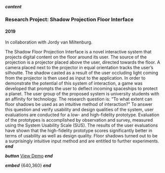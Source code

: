 ___content___
### Research Project: Shadow Projection Floor Interface
#### 2019

In collaboration with Jordy van Miltenburg. 

The Shadow Floor Projection Interface is a novel interactive system that projects digital content on the floor around its user. The source of the projection is a projector placed above the user, directed towards the floor. A camera placed next to the projector in equal orientation tracks the user’s silhoutte. The shadow casted as a result of the user occluding light coming from the projector is then used as input to the application. In order to demonstrate the potential of this system of interaction, a game was developed that prompts the user to deflect incoming spaceships to protect a planet. The user group of the proposed system is university students with an affinity for technology. The research question is: “To what extent can floor shadows be used as an intuitive method of interaction?” To answer this question and verify usability and design qualities of the system, user evaluations are conducted for a low- and high-fidelity prototype. Evaluation of the prototypes is accomplished by observation and survey, measured using the System Usability Scale (SUS). The results of the user evaluations have shown that the high-fidelity prototype scores significantly better in terms of usability as well as design quality. Floor shadows turned out to be a surprisingly intuitive input method and are entitled to further experiments.
___end___

___button___
[View Demo](https://www.youtube.com/watch?v=3lw5OtUT6oc)
___end___

___embed___
[](https://www.youtube.com/embed/3lw5OtUT6oc){640,360}
___end___
